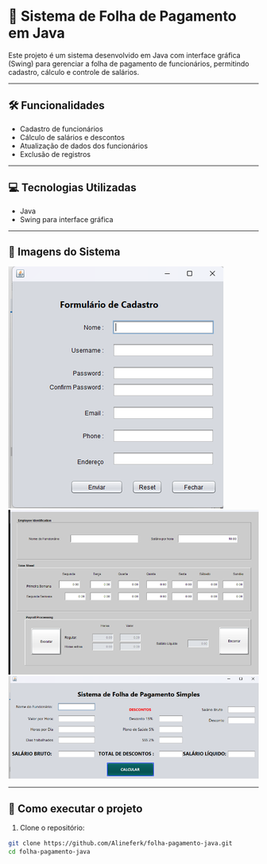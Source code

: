 # 🧾 Sistema de Folha de Pagamento em Java

Este projeto é um sistema desenvolvido em Java com interface gráfica (Swing) para gerenciar a folha de pagamento de funcionários, permitindo cadastro, cálculo e controle de salários.

---

## 🛠 Funcionalidades

- Cadastro de funcionários
- Cálculo de salários e descontos
- Atualização de dados dos funcionários
- Exclusão de registros

---

## 💻 Tecnologias Utilizadas

- Java
- Swing para interface gráfica

---

## 📸 Imagens do Sistema

![Tela Cadastro](java-3.png)  
![Tela dados do Salario ](java-1.png)  
![Tela de calculo de folha](java-2.png)  


---

## 🚀 Como executar o projeto

1. Clone o repositório:
```bash
git clone https://github.com/Alineferk/folha-pagamento-java.git
cd folha-pagamento-java
